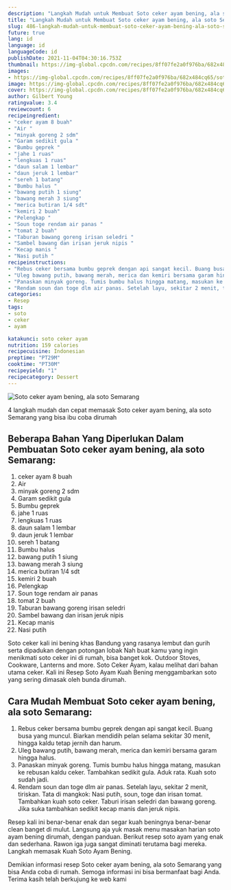 ```yaml
---
description: "Langkah Mudah untuk Membuat Soto ceker ayam bening, ala soto Semarang Anti Gagal"
title: "Langkah Mudah untuk Membuat Soto ceker ayam bening, ala soto Semarang Anti Gagal"
slug: 486-langkah-mudah-untuk-membuat-soto-ceker-ayam-bening-ala-soto-semarang-anti-gagal
future: true
lang: id
language: id
languageCode: id
publishDate: 2021-11-04T04:30:16.753Z 
thumbnail: https://img-global.cpcdn.com/recipes/8ff07fe2a0f976ba/682x484cq65/soto-ceker-ayam-bening-ala-soto-semarang-foto-resep-utama.png
images:
- https://img-global.cpcdn.com/recipes/8ff07fe2a0f976ba/682x484cq65/soto-ceker-ayam-bening-ala-soto-semarang-foto-resep-utama.png
image: https://img-global.cpcdn.com/recipes/8ff07fe2a0f976ba/682x484cq65/soto-ceker-ayam-bening-ala-soto-semarang-foto-resep-utama.png
cover: https://img-global.cpcdn.com/recipes/8ff07fe2a0f976ba/682x484cq65/soto-ceker-ayam-bening-ala-soto-semarang-foto-resep-utama.png
author: Gilbert Young
ratingvalue: 3.4
reviewcount: 6
recipeingredient:
- "ceker ayam 8 buah"
- "Air "
- "minyak goreng 2 sdm"
- "Garam sedikit gula "
- "Bumbu geprek "
- "jahe 1 ruas"
- "lengkuas 1 ruas"
- "daun salam 1 lembar"
- "daun jeruk 1 lembar"
- "sereh 1 batang"
- "Bumbu halus "
- "bawang putih 1 siung"
- "bawang merah 3 siung"
- "merica butiran 1/4 sdt"
- "kemiri 2 buah"
- "Pelengkap "
- "Soun toge rendam air panas "
- "tomat 2 buah"
- "Taburan bawang goreng irisan seledri "
- "Sambel bawang dan irisan jeruk nipis "
- "Kecap manis "
- "Nasi putih "
recipeinstructions:
- "Rebus ceker bersama bumbu geprek dengan api sangat kecil. Buang busa yang muncul. Biarkan mendidih pelan selama sekitar 30 menit, hingga kaldu tetap jernih dan harum."
- "Uleg bawang putih, bawang merah, merica dan kemiri bersama garam hingga halus."
- "Panaskan minyak goreng. Tumis bumbu halus hingga matang, masukan ke rebusan kaldu ceker. Tambahkan sedikit gula. Aduk rata. Kuah soto sudah jadi."
- "Rendam soun dan toge dlm air panas. Setelah layu, sekitar 2 menit, tiriskan. Tata di mangkok: Nasi putih, soun, toge dan irisan tomat. Tambahkan kuah soto ceker. Taburi irisan seledri dan bawang goreng. Jika suka tambahkan sedikit kecap manis dan jeruk nipis."
categories:
- Resep
tags:
- soto
- ceker
- ayam

katakunci: soto ceker ayam 
nutrition: 159 calories
recipecuisine: Indonesian
preptime: "PT29M"
cooktime: "PT30M"
recipeyield: "1"
recipecategory: Dessert
---
```



![Soto ceker ayam bening, ala soto Semarang](https://img-global.cpcdn.com/recipes/8ff07fe2a0f976ba/682x484cq65/soto-ceker-ayam-bening-ala-soto-semarang-foto-resep-utama.png)

4 langkah mudah dan cepat memasak  Soto ceker ayam bening, ala soto Semarang yang bisa ibu coba dirumah

<!--inarticleads1-->

## Beberapa Bahan Yang Diperlukan Dalam Pembuatan Soto ceker ayam bening, ala soto Semarang:

1. ceker ayam 8 buah
1. Air 
1. minyak goreng 2 sdm
1. Garam sedikit gula 
1. Bumbu geprek 
1. jahe 1 ruas
1. lengkuas 1 ruas
1. daun salam 1 lembar
1. daun jeruk 1 lembar
1. sereh 1 batang
1. Bumbu halus 
1. bawang putih 1 siung
1. bawang merah 3 siung
1. merica butiran 1/4 sdt
1. kemiri 2 buah
1. Pelengkap 
1. Soun toge rendam air panas 
1. tomat 2 buah
1. Taburan bawang goreng irisan seledri 
1. Sambel bawang dan irisan jeruk nipis 
1. Kecap manis 
1. Nasi putih 

Soto ceker kali ini bening khas Bandung yang rasanya lembut dan gurih serta dipadukan dengan potongan lobak Nah buat kamu yang ingin menikmati soto ceker ini di rumah, bisa banget kok. Outdoor Stoves, Cookware, Lanterns and more. Soto Ceker Ayam, kalau melihat dari bahan utama ceker. Kali ini Resep Soto Ayam Kuah Bening menggambarkan soto yang sering dimasak oleh bunda dirumah. 

<!--inarticleads2-->

## Cara Mudah Membuat Soto ceker ayam bening, ala soto Semarang:

1. Rebus ceker bersama bumbu geprek dengan api sangat kecil. Buang busa yang muncul. Biarkan mendidih pelan selama sekitar 30 menit, hingga kaldu tetap jernih dan harum.
1. Uleg bawang putih, bawang merah, merica dan kemiri bersama garam hingga halus.
1. Panaskan minyak goreng. Tumis bumbu halus hingga matang, masukan ke rebusan kaldu ceker. Tambahkan sedikit gula. Aduk rata. Kuah soto sudah jadi.
1. Rendam soun dan toge dlm air panas. Setelah layu, sekitar 2 menit, tiriskan. Tata di mangkok: Nasi putih, soun, toge dan irisan tomat. Tambahkan kuah soto ceker. Taburi irisan seledri dan bawang goreng. Jika suka tambahkan sedikit kecap manis dan jeruk nipis.


Resep kali ini benar-benar enak dan segar kuah beningnya benar-benar clean banget di mulut. Langsung aja yuk masak menu masakan harian soto ayam bening dirumah, dengan panduan. Berikut resep soto ayam yang enak dan sederhana. Rawon iga juga sangat diminati terutama bagi mereka. Langkah memasak Kuah Soto Ayam Bening. 

Demikian informasi  resep Soto ceker ayam bening, ala soto Semarang   yang bisa Anda coba di rumah. Semoga informasi ini bisa bermanfaat bagi Anda. Terima kasih telah berkujung ke web kami
